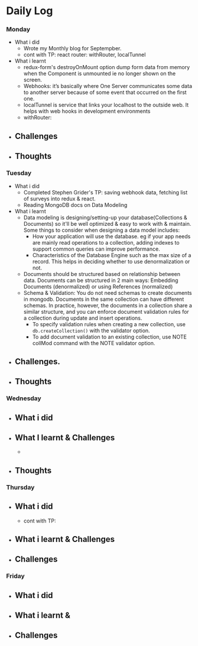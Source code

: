 # Daily Log

### Monday
- What i did
  - Wrote my Monthly blog for Septempber.
  - cont with TP: react router: withRouter, localTunnel
- What i learnt
  - redux-form's destroyOnMount option dump form data from memory when the Component is unmounted ie no longer shown
  on the screen.
  - Webhooks: it’s basically where One Server communicates some data to another server because of some event that occurred on the first one.
  - localTunnel is service that links your localhost to the outside web. It helps with web hooks in development environments
  - withRouter:
- Challenges
  -  
- Thoughts
  - 

### Tuesday
- What i did
  - Completed Stephen Grider's TP: saving webhook data, fetching list of surveys into redux & react.
  - Reading MongoDB docs on Data Modeling
- What i learnt
  - Data modeling is designing/setting-up your database(Collections & Documents) so it'll be well optimized & easy to work with & maintain. Some things to consider when designing a data model includes:
    - How your application will use the database. eg if your app needs are mainly read operations to a collection, adding indexes to support common queries can improve performance.
    - Characteristics of the Database Engine such as the max size of a record. This helps in deciding whether to use denormalization or not.
  - Documents should be structured based on relationship between data. Documents can be structured in 2 main ways: Embedding Documents (denormalized) or using References (normalized)
  - Schema & Validation: You do not need schemas to create documents in mongodb. Documents in the same collection can have different schemas. In practice, however, the documents in a collection share a similar structure, and you can enforce document validation rules for a collection during update and insert operations.
    - To specify validation rules when creating a new collection, use `db.createCollection()` with the validator option.
    - To add document validation to an existing collection, use NOTE collMod command with the NOTE  validator option.
- Challenges.
  - 
- Thoughts
  - 
### Wednesday
- What i did
  - 
- What I learnt & Challenges
  - 
  - 
- Thoughts
  - 

### Thursday
- What i did
  - 
  - cont with TP: 
- What i learnt & Challenges
  - 
- Challenges
  - 
 
  


### Friday
- What i did
  - 
- What i learnt & 
  - 
- Challenges
  - 
 
  
 
